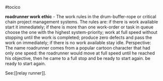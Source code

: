 #tocico

<b>roadrunner work ethic</b> - The work rules in the drum-buffer-rope or critical chain project management systems. The rules are: if there is work available start it immediately; if there is more than one work-order or task in queue choose the one with the highest system-priority; work at full speed without stopping until the work is completed; produce zero defects and pass the work on immediately; if there is no work available stay idle. 
Perspective: The name roadrunner comes from a popular cartoon character that had only one speed: the roadrunner would move at full speed until he reached his objective, then he came to a full stop and be ready to start again. be ready to start again. 



See:[[relay runner]].
